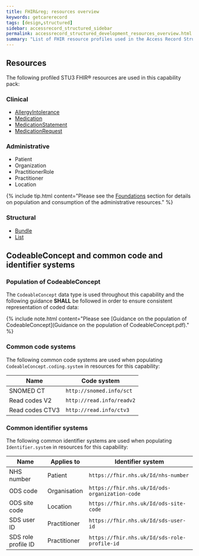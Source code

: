 ```yaml
---
title: FHIR&reg; resources overview
keywords: getcarerecord
tags: [design,structured]
sidebar: accessrecord_structured_sidebar
permalink: accessrecord_structured_development_resources_overview.html
summary: "List of FHIR resource profiles used in the Access Record Structured capability pack"
---
```


## Resources ##

The following profiled <span class="stu3">STU3</span> FHIR&reg; resources are used in this capability pack:

### Clinical ###

* [AllergyIntolerance](accessrecord_structured_development_allergyintolerance.html)
* [Medication](accessrecord_structured_development_medication.html)
* [MedicationStatement](accessrecord_structured_development_medicationstatement.html)
* [MedicationRequest](accessrecord_structured_development_medicationrequest.html)

### Administrative ###

* Patient
* Organization
* PractitionerRole
* Practitioner
* Location

{% include tip.html content="Please see the [Foundations](foundations.html) section for details on population and consumption of the administrative resources." %}

### Structural ###

* [Bundle](accessrecord_structured_development_bundle.html)
* [List](accessrecord_structured_development_list.html)

## CodeableConcept and common code and identifier systems ##

### Population of CodeableConcept ###

The `CodeableConcept` data type is used throughout this capability and the following guidance **SHALL** be followed in order to ensure consistent representation of coded data:

{% include note.html content="Please see [Guidance on the population of CodeableConcept](Guidance on the population of CodeableConcept.pdf)." %} 

### Common code systems ###

The following common code systems are used when populating `CodeableConcept.coding.system` in resources for this capability:

| Name | Code system |
| ----------- | ------ |
| SNOMED CT   | `http://snomed.info/sct` |
| Read codes V2     | `http://read.info/readv2` |
| Read codes CTV3   | `http://read.info/ctv3` |


### Common identifier systems ###

The following common identifier systems are used when populating `Identifier.system` in resources for this capability:

| Name | Applies to | Identifier system |
| ---------- | -------- | ------ |
| NHS number | Patient | `https://fhir.nhs.uk/Id/nhs-number` |
| ODS code | Organisation | `https://fhir.nhs.uk/Id/ods-organization-code` |
| ODS site code | Location | `https://fhir.nhs.uk/Id/ods-site-code` |
| SDS user ID | Practitioner | `https://fhir.nhs.uk/Id/sds-user-id` |
| SDS role profile ID | Practitioner | `https://fhir.nhs.uk/Id/sds-role-profile-id` |


